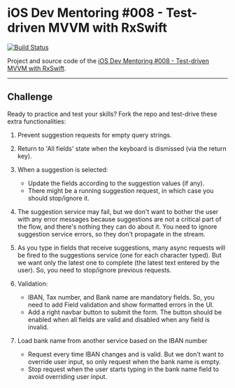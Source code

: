 # iOS Dev Mentoring #008 - Test-driven MVVM with RxSwift

[![Build Status](https://travis-ci.com/essentialdevelopercom/composing-view-controllers-pt2.svg?branch=master)](https://travis-ci.com/essentialdevelopercom/mvvm-with-rxswift-mentoring-008)

Project and source code of the [iOS Dev Mentoring #008 - Test-driven MVVM with RxSwift](https://www.essentialdeveloper.com/ios-dev-mentoring-008-test-driven-mvvm-with-rxswift).

---

## Challenge

Ready to practice and test your skills? Fork the repo and test-drive these extra functionalities:

1. Prevent suggestion requests for empty query strings.

2. Return to 'All fields' state when the keyboard is dismissed (via the return key).

3. When a suggestion is selected:
	- Update the fields according to the suggestion values (if any).
	- There might be a running suggestion request, in which case you should stop/ignore it.
		
4. The suggestion service may fail, but we don't want to bother the user with any error messages because suggestions are not a critical part of the flow, and there's nothing they can do about it. You need to ignore suggestion service errors, so they don't propagate in the stream.

5. As you type in fields that receive suggestions, many async requests will be fired to the suggestions service (one for each character typed). But we want only the latest one to complete (the latest text entered by the user). So, you need to stop/ignore previous requests.

6. Validation:
	- IBAN, Tax number, and Bank name are mandatory fields. So, you need to add Field validation and show formatted errors in the UI.
	- Add a right navbar button to submit the form. The button should be enabled when all fields are valid and disabled when any field is invalid.

7. Load bank name from another service based on the IBAN number
	- Request every time IBAN changes and is valid. But we don't want to override user input, so only request when the bank name is empty.
	- Stop request when the user starts typing in the bank name field to avoid overriding user input.
